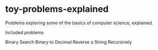 # toy-problems-explained
Problems exploring some of the basics of computer science, explained.

Included problems

Binary Search
Binary to Decimal
Reverse a String Recursively
